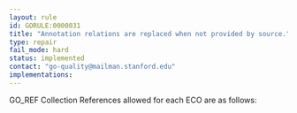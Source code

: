 ```yaml
---
layout: rule
id: GORULE:0000031
title: "Annotation relations are replaced when not provided by source."
type: repair
fail_mode: hard
status: implemented
contact: "go-quality@mailman.stanford.edu"
implementations:
---
```

GO_REF Collection References allowed for each ECO are as follows:
